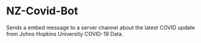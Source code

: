 # NZ-Covid-Bot
Sends a embed message to a server channel about the latest COVID update from  Johns Hopkins University COVID-19 Data.
